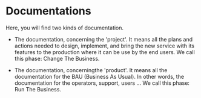 Documentations
==============

Here, you will find two kinds of documentation.

- The documentation, concerning the 'project'.
It means all the plans and actions needed to design, implement,
and bring the new service with its features to the production
where it can be use by the end users.
We call this phase: Change The Business.

- The documentation, concerningthe 'product'.
It means all the documentation for the BAU (Business As Usual).
In other words, the documentation for the operators, support, users ...
We call this phase: Run The Business.

